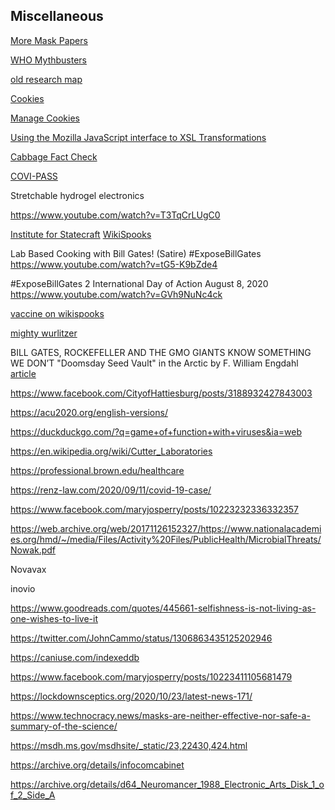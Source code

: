 <div class="menu-data" data-parent="#pages/blog/cv19/index"/></div>

## Miscellaneous


[More Mask Papers](#pages/blog/cv19/more-mask-papers)

[WHO Mythbusters](https://www.who.int/emergencies/diseases/novel-coronavirus-2019/advice-for-public/myth-busters)

[old research map](https://en.wikipedia.org/wiki/User:Umeboshi/research_map)

[Cookies](chrome://settings/content/cookies)

[Manage Cookies](chrome://settings/siteData)

[Using the Mozilla JavaScript interface to XSL Transformations](https://developer.mozilla.org/en-US/docs/Web/XSLT/Using_the_Mozilla_JavaScript_interface_to_XSL_Transformations#transformToDocument)

[Cabbage Fact Check](https://factcheck.afp.com/who-did-not-warn-against-eating-cabbage-during-covid-19-pandemic)

[COVI-PASS](https://covipass.com)



Stretchable hydrogel electronics

https://www.youtube.com/watch?v=T3TqCrLUgC0


[Institute for Statecraft](https://en.wikipedia.org/wiki/Institute_for_Statecraft)
[WikiSpooks](https://wikispooks.com/wiki/Institute_for_Statecraft)


Lab Based Cooking with Bill Gates! (Satire) #ExposeBillGates
https://www.youtube.com/watch?v=tG5-K9bZde4

#ExposeBillGates 2 International Day of Action August 8, 2020
https://www.youtube.com/watch?v=GVh9NuNc4ck


[vaccine on wikispooks](https://wikispooks.com/wiki/COVID-19/Vaccine)

[mighty wurlitzer](https://archive.org/search.php?query=subject%3A%22mighty+wurlitzer%22)




BILL GATES, ROCKEFELLER AND THE GMO GIANTS KNOW SOMETHING WE DON’T
"Doomsday Seed Vault" in the Arctic
by F. William Engdahl
[article](https://www.voltairenet.org/article162545.html)

https://www.facebook.com/CityofHattiesburg/posts/3188932427843003


https://acu2020.org/english-versions/


https://duckduckgo.com/?q=game+of+function+with+viruses&ia=web


https://en.wikipedia.org/wiki/Cutter_Laboratories



https://professional.brown.edu/healthcare


https://renz-law.com/2020/09/11/covid-19-case/



<div class="link-view" data-title="Papers And Articles"  data-category="miscellaneous"></div>


https://www.facebook.com/maryjosperry/posts/10223232336332357

https://web.archive.org/web/20171126152327/https://www.nationalacademies.org/hmd/~/media/Files/Activity%20Files/PublicHealth/MicrobialThreats/Nowak.pdf


Novavax

inovio

https://www.goodreads.com/quotes/445661-selfishness-is-not-living-as-one-wishes-to-live-it


https://twitter.com/JohnCammo/status/1306863435125202946

https://caniuse.com/indexeddb

https://www.facebook.com/maryjosperry/posts/10223411105681479

https://lockdownsceptics.org/2020/10/23/latest-news-171/

https://www.technocracy.news/masks-are-neither-effective-nor-safe-a-summary-of-the-science/


https://msdh.ms.gov/msdhsite/_static/23,22430,424.html



https://archive.org/details/infocomcabinet

https://archive.org/details/d64_Neuromancer_1988_Electronic_Arts_Disk_1_of_2_Side_A

